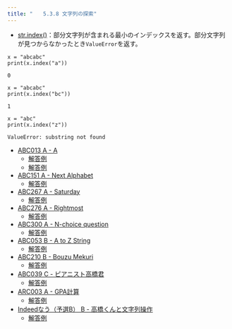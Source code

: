 ```yaml
---
title: "　　5.3.8 文字列の探索"
---
```


* [str.index()](https://docs.python.org/ja/3/library/stdtypes.html#str.index)：部分文字列が含まれる最小のインデックスを返す。部分文字列が見つからなかったとき`ValueError`を返す。

```python:サンプルコード
x = "abcabc"
print(x.index("a"))
```

```text:実行結果
0
```

```python:サンプルコード
x = "abcabc"
print(x.index("bc"))
```

```text:実行結果
1
```

```python:サンプルコード
x = "abc"
print(x.index("z"))
```

```text:実行結果
ValueError: substring not found
```

- [ABC013 A - A](https://atcoder.jp/contests/abc013/tasks/abc013_1)
    - [解答例](https://atcoder.jp/contests/abc013/submissions/14656494)
    - [解答例](https://atcoder.jp/contests/abc013/submissions/14656525)
- [ABC151 A - Next Alphabet](https://atcoder.jp/contests/abc151/tasks/abc151_a)
    - [解答例](https://atcoder.jp/contests/abc151/submissions/17764922)
- [ABC267 A - Saturday](https://atcoder.jp/contests/abc267/tasks/abc267_a)
    - [解答例](https://atcoder.jp/contests/abc267/submissions/34609465)
- [ABC276 A - Rightmost](https://atcoder.jp/contests/abc276/tasks/abc276_a)
    - [解答例](https://atcoder.jp/contests/abc276/submissions/36265174)
- [ABC300 A - N-choice question](https://atcoder.jp/contests/abc300/tasks/abc300_a)
    - [解答例](https://atcoder.jp/contests/abc300/submissions/41234165)
- [ABC053 B - A to Z String](https://atcoder.jp/contests/abc053/tasks/abc053_b)
    - [解答例](https://atcoder.jp/contests/abc053/submissions/17769291)
- [ABC210 B - Bouzu Mekuri](https://atcoder.jp/contests/abc210/tasks/abc210_b)
    - [解答例](https://atcoder.jp/contests/abc210/submissions/24702313)
- [ABC039 C - ピアニスト高橋君](https://atcoder.jp/contests/abc039/tasks/abc039_c)
    - [解答例](https://atcoder.jp/contests/abc039/submissions/33422795)
- [ARC003 A - GPA計算](https://atcoder.jp/contests/arc003/tasks/arc003_1)
    - [解答例](https://atcoder.jp/contests/arc003/submissions/17769191)
- [Indeedなう（予選B） B - 高橋くんと文字列操作](https://atcoder.jp/contests/indeednow-qualb/tasks/indeednow_2015_qualb_2)
    - [解答例](https://atcoder.jp/contests/indeednow-qualb/submissions/15406534)